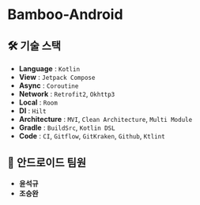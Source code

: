# Bamboo-Android

## 🛠️ 기술 스택
- **Language** : `Kotlin`
- **View** : `Jetpack Compose`
- **Async** : `Coroutine`
- **Network** : `Retrofit2`, `Okhttp3`
- **Local** : `Room`
- **DI** : `Hilt`
- **Architecture** : `MVI`, `Clean Architecture`, `Multi Module`
- **Gradle** : `BuildSrc`, `Kotlin DSL`
- **Code** : `CI`, `Gitflow`, `GitKraken`, `Github`, `Ktlint`

## 🤝 안드로이드 팀원
- **윤석규**
- **조승완**
